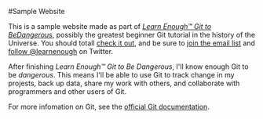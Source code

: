 #Sample Website

This is a sample website made as part of
[*Learn Enough™️ Git to BeDangerous*](https://www.learnenough.com/git-tutorial),
possibly the greatest beginner Git tutorial in the history of the Universe.
You should totall [check it out](https://www.learnenough.com/git-tutorial),
and be sure to [join the email list](https://www.learnenough.com/#email_list) and
[follow @learnenough](https://twitter.com/learnenough) on Twitter.

After finishing *Learn Enough™️ Git to Be Dangerous*, I'll know enough Git to be
*dangerous*. This means I'll be able to use Git to track change in my projests,
back up data, share my work with others, and collaborate with programmers and
other users of Git.

For more infomation on Git, see the [official Git documentation](https://git-scm.com/).
